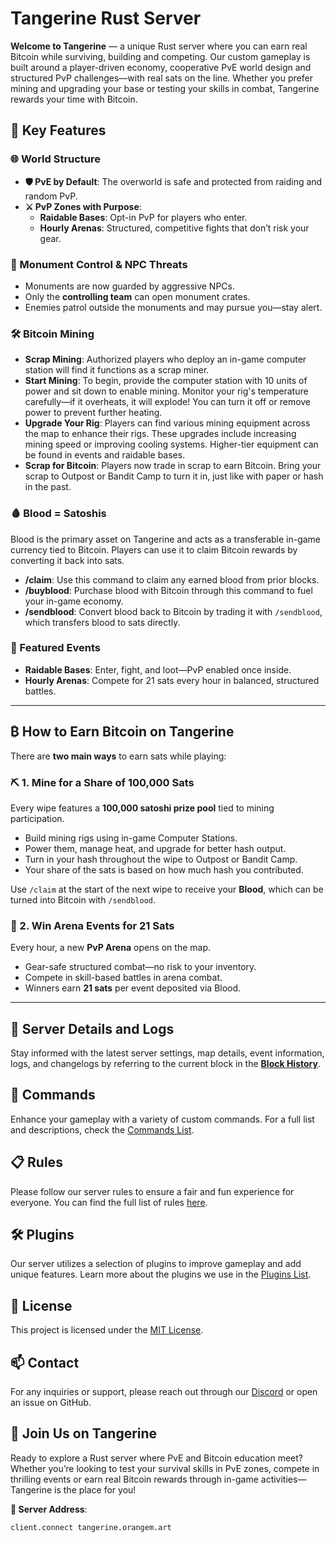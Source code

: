 # Tangerine Rust Server

**Welcome to Tangerine** — a unique Rust server where you can earn real Bitcoin while surviving, building and competing. Our custom gameplay is built around a player-driven economy, cooperative PvE world design and structured PvP challenges—with real sats on the line. Whether you prefer mining and upgrading your base or testing your skills in combat, Tangerine rewards your time with Bitcoin.

## 🌟 Key Features

### 🌐 World Structure

- **🛡️ PvE by Default**: The overworld is safe and protected from raiding and random PvP.
- **⚔️ PvP Zones with Purpose**:
  - **Raidable Bases**: Opt-in PvP for players who enter.
  - **Hourly Arenas**: Structured, competitive fights that don’t risk your gear.

### 🏰 Monument Control & NPC Threats

- Monuments are now guarded by aggressive NPCs.
- Only the **controlling team** can open monument crates.
- Enemies patrol outside the monuments and may pursue you—stay alert.

### 🛠️ Bitcoin Mining
- **Scrap Mining**: Authorized players who deploy an in-game computer station will find it functions as a scrap miner.
- **Start Mining**: To begin, provide the computer station with 10 units of power and sit down to enable mining. Monitor your rig's temperature carefully—if it overheats, it will explode! You can turn it off or remove power to prevent further heating.
- **Upgrade Your Rig**: Players can find various mining equipment across the map to enhance their rigs. These upgrades include increasing mining speed or improving cooling systems. Higher-tier equipment can be found in events and raidable bases.
- **Scrap for Bitcoin**: Players now trade in scrap to earn Bitcoin. Bring your scrap to Outpost or Bandit Camp to turn it in, just like with paper or hash in the past.

### 🩸 Blood = Satoshis

Blood is the primary asset on Tangerine and acts as a transferable in-game currency tied to Bitcoin. Players can use it to claim Bitcoin rewards by converting it back into sats.
  - **/claim**: Use this command to claim any earned blood from prior blocks.
  - **/buyblood**: Purchase blood with Bitcoin through this command to fuel your in-game economy.
  - **/sendblood**: Convert blood back to Bitcoin by trading it with `/sendblood`, which transfers blood to sats directly.

### 🎉 Featured Events

- **Raidable Bases**: Enter, fight, and loot—PvP enabled once inside.
- **Hourly Arenas**: Compete for 21 sats every hour in balanced, structured battles.

---

## ₿ How to Earn Bitcoin on Tangerine

There are **two main ways** to earn sats while playing:

### ⛏️ 1. Mine for a Share of 100,000 Sats  
Every wipe features a **100,000 satoshi prize pool** tied to mining participation.

- Build mining rigs using in-game Computer Stations.
- Power them, manage heat, and upgrade for better hash output.
- Turn in your hash throughout the wipe to Outpost or Bandit Camp.
- Your share of the sats is based on how much hash you contributed.

Use `/claim` at the start of the next wipe to receive your **Blood**, which can be turned into Bitcoin with `/sendblood`.

### 🎯 2. Win Arena Events for 21 Sats  
Every hour, a new **PvP Arena** opens on the map.

- Gear-safe structured combat—no risk to your inventory.
- Compete in skill-based battles in arena combat.
- Winners earn **21 sats** per event deposited via Blood.

---

## 📜 Server Details and Logs

Stay informed with the latest server settings, map details, event information, logs, and changelogs by referring to the current block in the [**Block History**](/blockhistory/).

## 🔧 Commands

Enhance your gameplay with a variety of custom commands. For a full list and descriptions, check the [Commands List](commands.md).

## 📋 Rules

Please follow our server rules to ensure a fair and fun experience for everyone. You can find the full list of rules [here](rules.md).

## 🛠️ Plugins

Our server utilizes a selection of plugins to improve gameplay and add unique features. Learn more about the plugins we use in the [Plugins List](/plugins/README.md).

## 📄 License

This project is licensed under the [MIT License](LICENSE.txt).

## 📫 Contact

For any inquiries or support, please reach out through our [Discord](https://dsc.gg/orangemart) or open an issue on GitHub.

## 🍊 Join Us on Tangerine

Ready to explore a Rust server where PvE and Bitcoin education meet? Whether you’re looking to test your survival skills in PvE zones, compete in thrilling events or earn real Bitcoin rewards through in-game activities—Tangerine is the place for you!

**🚀 Server Address**:

```client.connect tangerine.orangem.art```